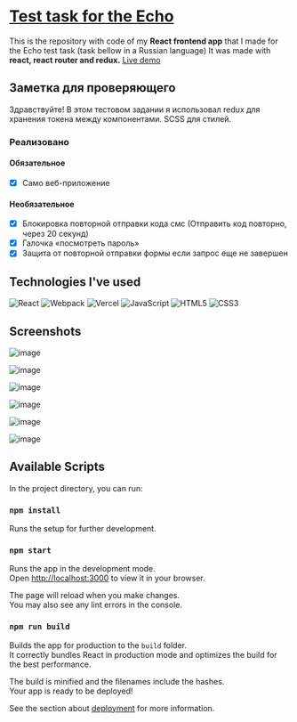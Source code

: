 # [Test task for the Echo](https://echo-test-frontend.vercel.app/)

This is the repository with code of my **React frontend app** that I made for the Echo test task (task bellow in a Russian language)
It was made with **react, react router and redux.** [Live demo](https://echo-test-frontend.vercel.app/)

## Заметка для проверяющего
Здравствуйте! В этом тестовом задании я использовал redux для хранения токена между компонентами. SCSS для стилей. 

### Реализовано

#### Обязательное
- [X] Само веб-приложение

#### Необязательное
- [X] Блокировка повторной отправки кода смс (Отправить код повторно, через 20 секунд)
- [X] Галочка «посмотреть пароль»
- [X] Защита от повторной отправки формы если запрос еще не завершен

## Technologies I've used
![React](https://img.shields.io/badge/react-%2320232a.svg?style=for-the-badge&logo=react&logoColor=%2361DAFB)
![Webpack](https://img.shields.io/badge/webpack-%238DD6F9.svg?style=for-the-badge&logo=webpack&logoColor=black)
![Vercel](https://img.shields.io/badge/vercel-%23000000.svg?style=for-the-badge&logo=vercel&logoColor=white)
![JavaScript](https://img.shields.io/badge/javascript-%23323330.svg?style=for-the-badge&logo=javascript&logoColor=%23F7DF1E)
![HTML5](https://img.shields.io/badge/html5-%23E34F26.svg?style=for-the-badge&logo=html5&logoColor=white)
![CSS3](https://img.shields.io/badge/css3-%231572B6.svg?style=for-the-badge&logo=css3&logoColor=white)

## Screenshots

![image](https://user-images.githubusercontent.com/83648973/220611873-413e9d63-ed51-4e6e-b8be-0feaa2afd104.png)

![image](https://user-images.githubusercontent.com/83648973/220611924-a32c220f-b5bd-4e14-9c91-d6f9775f2353.png)

![image](https://user-images.githubusercontent.com/83648973/220611986-0ed52f8a-0f0f-49b2-94e9-05536623e416.png)

![image](https://user-images.githubusercontent.com/83648973/220612042-c5599515-d8b9-4dee-ab9c-b7232f0dfc91.png)

![image](https://user-images.githubusercontent.com/83648973/220612134-97cf1e99-46be-4e85-92b4-40cfa8827505.png)

![image](https://user-images.githubusercontent.com/83648973/220612153-684cdfc1-ca85-42c7-b9cf-ad629b5aae81.png)


## Available Scripts

In the project directory, you can run:

### `npm install`

Runs the setup for further development.

### `npm start`

Runs the app in the development mode.\
Open [http://localhost:3000](http://localhost:3000) to view it in your browser.

The page will reload when you make changes.\
You may also see any lint errors in the console.

### `npm run build`

Builds the app for production to the `build` folder.\
It correctly bundles React in production mode and optimizes the build for the best performance.

The build is minified and the filenames include the hashes.\
Your app is ready to be deployed!

See the section about [deployment](https://facebook.github.io/create-react-app/docs/deployment) for more information.
